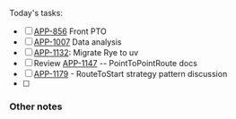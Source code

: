 Today's tasks:
- [ ] [APP-856](https://agxeed.atlassian.net/browse/APP-856) Front PTO
- [ ] [APP-1007](https://agxeed.atlassian.net/browse/APP-1007) Data analysis
- [ ] [APP-1132](https://agxeed.atlassian.net/browse/APP-1132): Migrate Rye to uv
- [ ] Review [APP-1147](https://agxeed.atlassian.net/browse/APP-1147) -- PointToPointRoute docs
- [ ] [APP-1179](https://agxeed.atlassian.net/browse/APP-1179) - RouteToStart strategy pattern discussion
- [ ]  

### Other notes

